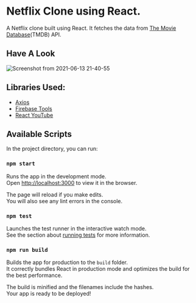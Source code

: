 # Netflix Clone using React.

A Netflix clone built using React. It fetches the data from [The Movie Database](https://www.themoviedb.org/)(TMDB) API.

## Have A Look
![Screenshot from 2021-06-13 21-40-55](https://user-images.githubusercontent.com/83898837/121815138-809d0e00-cc92-11eb-9d4c-422338a2a32d.png)

## Libraries Used:
* [Axios](https://www.npmjs.com/package/axios)
* [Firebase Tools](https://www.npmjs.com/package/firebase-tools)
* [React YouTube](https://www.npmjs.com/package/react-youtube)

## Available Scripts

In the project directory, you can run:

### `npm start`

Runs the app in the development mode.\
Open [http://localhost:3000](http://localhost:3000) to view it in the browser.

The page will reload if you make edits.\
You will also see any lint errors in the console.

### `npm test`

Launches the test runner in the interactive watch mode.\
See the section about [running tests](https://facebook.github.io/create-react-app/docs/running-tests) for more information.

### `npm run build`

Builds the app for production to the `build` folder.\
It correctly bundles React in production mode and optimizes the build for the best performance.

The build is minified and the filenames include the hashes.\
Your app is ready to be deployed!
